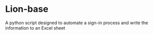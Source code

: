 # Lion-base
A python script designed to automate a sign-in process and write the information to an Excel sheet
